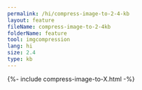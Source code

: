 ```yaml
---
permalink: /hi/compress-image-to-2-4-kb
layout: feature
fileName: compress-image-to-2-4kb
folderName: feature
tool: imgcompression
lang: hi
size: 2.4
type: kb
---
```


{%- include compress-image-to-X.html -%}
